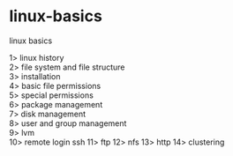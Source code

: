 # linux-basics
linux basics

1> linux history      
2> file system and file structure        
3> installation    
4> basic file permissions      
5> special permissions   
6> package management   
7> disk management    
8> user and group management   
9> lvm    
10> remote login ssh
11> ftp
12> nfs
13> http
14> clustering
